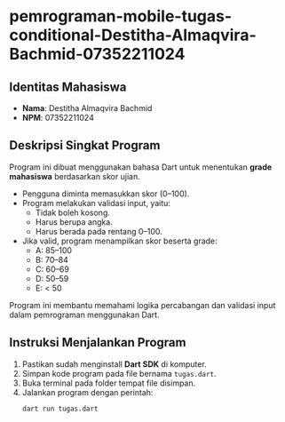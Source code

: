 # pemrograman-mobile-tugas-conditional-Destitha-Almaqvira-Bachmid-07352211024

## Identitas Mahasiswa
- **Nama**: Destitha Almaqvira Bachmid  
- **NPM**: 07352211024  

## Deskripsi Singkat Program
Program ini dibuat menggunakan bahasa Dart untuk menentukan **grade mahasiswa** berdasarkan skor ujian.  
- Pengguna diminta memasukkan skor (0–100).  
- Program melakukan validasi input, yaitu:
  - Tidak boleh kosong.  
  - Harus berupa angka.  
  - Harus berada pada rentang 0–100.  
- Jika valid, program menampilkan skor beserta grade:  
  - A: 85–100  
  - B: 70–84  
  - C: 60–69  
  - D: 50–59  
  - E: < 50  

Program ini membantu memahami logika percabangan dan validasi input dalam pemrograman menggunakan Dart.  

## Instruksi Menjalankan Program
1. Pastikan sudah menginstall **Dart SDK** di komputer.  
2. Simpan kode program pada file bernama `tugas.dart`.  
3. Buka terminal pada folder tempat file disimpan.  
4. Jalankan program dengan perintah:  
   ```bash
   dart run tugas.dart